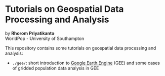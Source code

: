 
# Tutorials on Geospatial Data Processing and Analysis
by **Rhorom Priyatikanto** <br/>
WorldPop - University of Southampton

This repository contains some tutorials on geospatial data processing and analysis:
- `./gee/`: short introduction to [Google Earth Engine](https://earthengine.google.com) (GEE) and some cases of gridded population data analysis in GEE
